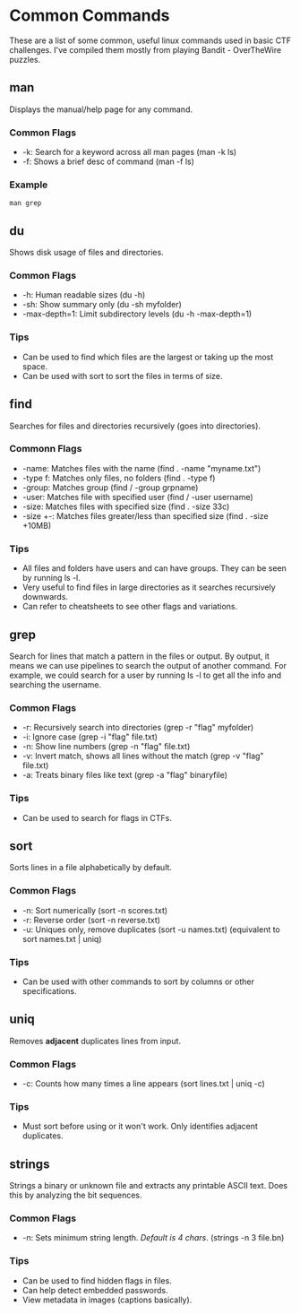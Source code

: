 # Common Commands
These are a list of some common, useful linux commands used in basic CTF challenges. I've compiled them mostly from playing Bandit - OverTheWire puzzles.

## man
Displays the manual/help page for any command.

### Common Flags
- -k: Search for a keyword across all man pages (man -k ls)
- -f: Shows a brief desc of command (man -f ls)

### Example
`man grep`


## du
Shows disk usage of files and directories.

### Common Flags
- -h: Human readable sizes (du -h)
- -sh: Show summary only (du -sh myfolder)
- -max-depth=1: Limit subdirectory levels (du -h -max-depth=1)

### Tips
- Can be used to find which files are the largest or taking up the most space.
- Can be used with sort to sort the files in terms of size.


## find
Searches for files and directories recursively (goes into directories).

### Commonn Flags
- -name: Matches files with the name (find . -name "myname.txt")
- -type f: Matches only files, no folders (find . -type f)
- -group: Matches group (find / -group grpname)
- -user: Matches file with specified user (find / -user username)
- -size: Matches files with specified size (find . -size 33c)
- -size +-: Matches files greater/less than specified size (find . -size +10MB)

### Tips
- All files and folders have users and can have groups. They can be seen by running ls -l.
- Very useful to find files in large directories as it searches recursively downwards.
- Can refer to cheatsheets to see other flags and variations.


## grep
Search for lines that match a pattern in the files or output. By output, it means we can use pipelines to search the output of another command. For example, we could search for a user by running ls -l to get all the info and searching the username.

### Common Flags
- -r: Recursively search into directories (grep -r "flag" myfolder)
- -i: Ignore case (grep -i "flag" file.txt)
- -n: Show line numbers (grep -n "flag" file.txt)
- -v: Invert match, shows all lines without the match (grep -v "flag" file.txt)
- -a: Treats binary files like text (grep -a "flag" binaryfile)

### Tips
- Can be used to search for flags in CTFs.


## sort
Sorts lines in a file alphabetically by default.

### Common Flags
- -n: Sort numerically (sort -n scores.txt)
- -r: Reverse order (sort -n reverse.txt)
- -u: Uniques only, remove duplicates (sort -u names.txt) (equivalent to sort names.txt | uniq)

### Tips
- Can be used with other commands to sort by columns or other specifications.


## uniq
Removes **adjacent** duplicates lines from input.

### Common Flags
- -c: Counts how many times a line appears (sort lines.txt | uniq -c)

### Tips
- Must sort before using or it won't work. Only identifies adjacent duplicates.


## strings
Strings a binary or unknown file and extracts any printable ASCII text. Does this by analyzing the bit sequences.

### Common Flags
- -n: Sets minimum string length. *Default is 4 chars*. (strings -n 3 file.bn)

### Tips
- Can be used to find hidden flags in files.
- Can help detect embedded passwords.
- View metadata in images (captions basically).









































